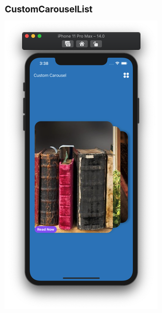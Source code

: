 # CustomCarouselList

![](https://github.com/ram4ik/CustomCarouselList/blob/main/CustomCarouselList/Assets.xcassets/Screenshot%202020-09-03%20at%2015.38.10.imageset/Screenshot%202020-09-03%20at%2015.38.10.png)
